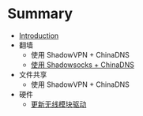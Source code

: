 # Summary

* [Introduction](README.md)
* 翻墙
   * 使用 ShadowVPN + ChinaDNS
   * [使用 Shadowsocks + ChinaDNS](docs/use_shadowsocks_+_chinadns.md)
* 文件共享
   * 使用 ShadowVPN + ChinaDNS
* 硬件
   * [更新无线模块驱动](docs/update_wifi_driver.md)

